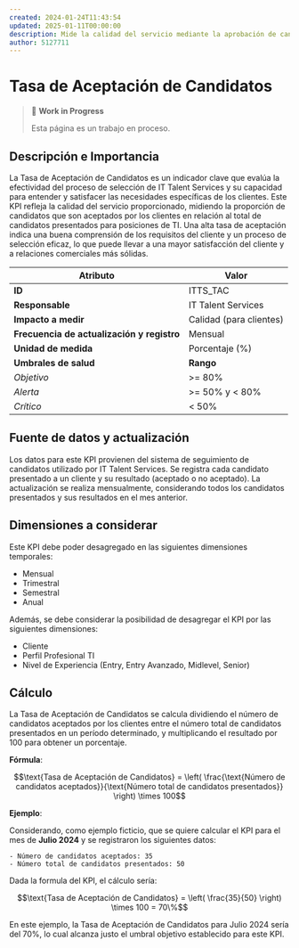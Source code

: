 ```yaml
---
created: 2024-01-24T11:43:54
updated: 2025-01-11T00:00:00
description: Mide la calidad del servicio mediante la aprobación de candidatos por parte de los clientes.
author: 5127711
---
```


# Tasa de Aceptación de Candidatos

> 🚧 **Work in Progress**
>
> Esta página es un trabajo en proceso.

## Descripción e Importancia

La Tasa de Aceptación de Candidatos es un indicador clave que evalúa la efectividad del proceso de selección de IT Talent Services y su capacidad para entender y satisfacer las necesidades específicas de los clientes. Este KPI refleja la calidad del servicio proporcionado, midiendo la proporción de candidatos que son aceptados por los clientes en relación al total de candidatos presentados para posiciones de TI. Una alta tasa de aceptación indica una buena comprensión de los requisitos del cliente y un proceso de selección eficaz, lo que puede llevar a una mayor satisfacción del cliente y a relaciones comerciales más sólidas.

| **Atributo**                               | **Valor**                    |
| ------------------------------------------ | ---------------------------- |
| **ID**                                     | ITTS_TAC                     |
| **Responsable**                            | IT Talent Services           |
| **Impacto a medir**                        | Calidad (para clientes)      |
| **Frecuencia de actualización y registro** | Mensual                      |
| **Unidad de medida**                       | Porcentaje (%)               |
| **Umbrales de salud**                      | **Rango**                    |
| *Objetivo*                                 | >= 80%                       |
| *Alerta*                                   | >= 50% y < 80%               |
| *Crítico*                                  | < 50%                        |

## Fuente de datos y actualización

Los datos para este KPI provienen del sistema de seguimiento de candidatos utilizado por IT Talent Services. Se registra cada candidato presentado a un cliente y su resultado (aceptado o no aceptado). La actualización se realiza mensualmente, considerando todos los candidatos presentados y sus resultados en el mes anterior.

## Dimensiones a considerar

Este KPI debe poder desagregado en las siguientes dimensiones temporales:

- Mensual
- Trimestral
- Semestral
- Anual

Además, se debe considerar la posibilidad de desagregar el KPI por las siguientes dimensiones:

- Cliente
- Perfil Profesional TI
- Nivel de Experiencia (Entry, Entry Avanzado, Midlevel, Senior)

## Cálculo

La Tasa de Aceptación de Candidatos se calcula dividiendo el número de candidatos aceptados por los clientes entre el número total de candidatos presentados en un período determinado, y multiplicando el resultado por 100 para obtener un porcentaje.

**Fórmula**:

$$\text{Tasa de Aceptación de Candidatos} = \left( \frac{\text{Número de candidatos aceptados}}{\text{Número total de candidatos presentados}} \right) \times 100$$

**Ejemplo**:

Considerando, como ejemplo ficticio, que se quiere calcular el KPI para el mes de **Julio 2024** y se registraron los siguientes datos:

```plaintext
- Número de candidatos aceptados: 35
- Número total de candidatos presentados: 50
```

Dada la formula del KPI, el cálculo sería:

$$\text{Tasa de Aceptación de Candidatos} = \left( \frac{35}{50} \right) \times 100 = 70\%$$

En este ejemplo, la Tasa de Aceptación de Candidatos para Julio 2024 sería del 70%, lo cual alcanza justo el umbral objetivo establecido para este KPI.
